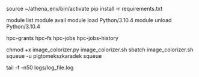 source ~/athena_env/bin/activate
pip install -r requirements.txt

module list
module avail
module load Python/3.10.4
module unload Python/3.10.4

hpc-grants
hpc-fs
hpc-jobs
hpc-jobs-history

chmod +x image_colorizer.py image_colorizer.sh
sbatch image_colorizer.sh
squeue -u plgtomekszkaradek
squeue

tail -f -n50 logs/log_file.log
